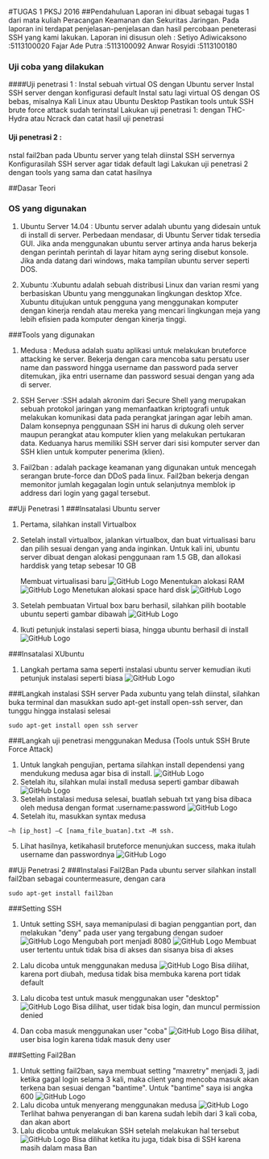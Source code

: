 
#TUGAS 1 PKSJ 2016
##Pendahuluan
Laporan ini dibuat sebagai tugas 1 dari mata kuliah Peracangan Keamanan dan Sekuritas Jaringan. Pada laporan ini terdapat penjelasan-penjelasan dan hasil percobaan peneterasi SSH yang kami lakukan. 
Laporan ini disusun oleh :
Setiyo Adiwicaksono	:5113100020
Fajar Ade Putra			:5113100092
Anwar Rosyidi			:5113100180

### Uji coba yang dilakukan
####Uji penetrasi 1 :
Instal sebuah virtual OS dengan Ubuntu server
Instal SSH server dengan konfigurasi default
Instal satu lagi virtual OS dengan OS bebas, misalnya Kali Linux atau Ubuntu Desktop
Pastikan tools untuk SSH brute force attack sudah terinstal
Lakukan uji penetrasi 1: dengan THC-Hydra atau Ncrack dan catat hasil uji penetrasi

#### Uji penetrasi 2 :
nstal fail2ban pada Ubuntu server yang telah diinstal SSH servernya
Konfigurasilah SSH server agar tidak default lagi
Lakukan uji penetrasi 2 dengan tools yang sama dan catat hasilnya


##Dasar Teori
### OS yang digunakan
1. Ubuntu Server 14.04 : Ubuntu server adalah ubuntu yang didesain untuk di install di server. Perbedaan mendasar, di Ubuntu Server tidak tersedia GUI. Jika anda menggunakan ubuntu server artinya anda harus bekerja dengan perintah perintah di layar hitam ayng sering disebut konsole. Jika anda datang dari windows, maka tampilan ubuntu server seperti DOS.

2. Xubuntu :Xubuntu adalah sebuah distribusi Linux dan varian resmi yang berbasiskan Ubuntu yang menggunakan lingkungan desktop Xfce. Xubuntu ditujukan untuk pengguna yang menggunakan komputer dengan kinerja rendah atau mereka yang mencari lingkungan meja yang lebih efisien pada komputer dengan kinerja tinggi.


###Tools yang digunakan
1. Medusa : Medusa adalah suatu aplikasi untuk melakukan bruteforce attacking ke server. Bekerja dengan cara mencoba satu persatu user name dan password hingga username dan password pada server ditemukan, jika entri username dan password sesuai dengan yang ada di server.

2. SSH Server :SSH adalah akronim dari Secure Shell yang merupakan sebuah protokol jaringan yang memanfaatkan kriptografi untuk melakukan komunikasi data pada perangkat jaringan agar lebih aman. Dalam konsepnya penggunaan SSH ini harus di dukung oleh server maupun perangkat atau komputer klien yang melakukan pertukaran data. Keduanya harus memiliki SSH server dari sisi komputer server dan SSH klien untuk komputer penerima (klien).

3. Fail2ban : adalah package keamanan yang digunakan untuk mencegah serangan brute-force dan DDoS pada linux. Fail2ban bekerja dengan memonitor jumlah kegagalan login untuk selanjutnya memblok ip address dari login yang gagal tersebut.

##Uji Penetrasi 1 
###Insatalasi Ubuntu server 
1. Pertama, silahkan install Virtualbox
2. Setelah install virtualbox, jalankan virtualbox, dan buat virtualisasi baru dan pilih sesuai dengan yang anda inginkan. Untuk kali ini, ubuntu server dibuat dengan alokasi penggunaan ram 1.5 GB, dan allokasi harddisk yang tetap sebesar 10 GB

	 Membuat virtualisasi baru
	![GitHub Logo](PKSJ/US1.JPG)
    Menentukan alokasi RAM
    ![GitHub Logo](PKSJ/US3.JPG)
    Menetukan alokasi space hard disk
    ![GitHub Logo](PKSJ/US7.JPG)
3. Setelah pembuatan Virtual box baru berhasil, silahkan pilih bootable ubuntu seperti gambar dibawah
	![GitHub Logo](PKSJ/US8.JPG)

4. Ikuti petunjuk instalasi seperti biasa, hingga ubuntu berhasil di install  	![GitHub Logo](PKSJ/US9.JPG)

###Insatalasi XUbuntu
1. Langkah pertama sama seperti instalasi ubuntu server kemudian ikuti petunjuk instalasi seperti biasa
 	![GitHub Logo](PKSJ/XUBUNTU.JPG)

###Langkah instalasi SSH server
Pada xubuntu yang telah diinstal, silahkan buka terminal dan masukkan sudo apt-get install open-ssh server, dan tunggu hingga instalasi selesai
```
sudo apt-get install open ssh server
```
###Langkah uji penetrasi menggunakan Medusa (Tools untuk SSH Brute Force Attack)
1. Untuk langkah pengujian, pertama silahkan install dependensi yang mendukung medusa agar bisa di install.
	![GitHub Logo](PKSJ/P1G2.JPG)
2.	Setelah itu, silahkan mulai install medusa seperti gambar dibawah
	![GitHub Logo](PKSJ/P1G1.JPG)
3.	Setelah instalasi medusa selesai, buatlah sebuah txt yang bisa dibaca oleh medusa dengan format :username:password
	![GitHub Logo](PKSJ/P1G3.JPG)
4.	Setelah itu, masukkan syntax medusa
```
–h [ip_host] –C [nama_file_buatan].txt –M ssh.
```
5. Lihat hasilnya, ketikahasil bruteforce menunjukan success, maka itulah username dan passwordnya
	![GitHub Logo](PKSJ/P1G4.JPG)
    
##Uji Penetrasi 2
###Instalasi Fail2Ban
Pada ubuntu server silahkan install fail2ban sebagai countermeasure, dengan cara
```
sudo apt-get install fail2ban
```

###Setting SSH
1. Untuk setting SSH, saya memanipulasi di bagian penggantian port, dan melakukan "deny" pada user yang tergabung dengan sudoer
	![GitHub Logo](PKSJ/CobaSSH1.JPG)
    Mengubah port menjadi 8080
    ![GitHub Logo](PKSJ/CobaSSH3.JPG)
    Membuat user tertentu untuk tidak bisa di akses dan sisanya bisa di akses
2. Lalu dicoba untuk menggunakan medusa
	![GitHub Logo](PKSJ/CobaSSH2.JPG)
    Bisa dilihat, karena port diubah, medusa tidak bisa membuka karena port tidak default
    
3. Lalu dicoba test untuk masuk menggunakan user "desktop"
	![GitHub Logo](PKSJ/CobaSSH4.JPG)
    Bisa dilihat, user tidak bisa login, dan muncul permission denied
4. Dan coba masuk menggunakan user "coba"
	![GitHub Logo](PKSJ/CobaSSH5.JPG)
    Bisa dilihat, user bisa login karena tidak masuk deny user
    
###Setting Fail2Ban
1. Untuk setting fail2ban, saya membuat setting "maxretry" menjadi 3, jadi ketika gagal login selama 3 kali, maka client yang mencoba masuk akan terkena ban sesuai dengan "bantime". Untuk "bantime" saya isi angka 600
	![GitHub Logo](PKSJ/CobaFail1.JPG)
2. Lalu dicoba untuk menyerang menggunakan medusa
	![GitHub Logo](PKSJ/CobaFail2.JPG)
    Terlihat bahwa penyerangan di ban karena sudah lebih dari 3 kali coba, dan akan abort
3. Lalu dicoba untuk melakukan SSH setelah melakukan hal tersebut
	![GitHub Logo](PKSJ/CobaFail3.JPG)
    Bisa dilihat ketika itu juga, tidak bisa di SSH karena masih dalam masa Ban